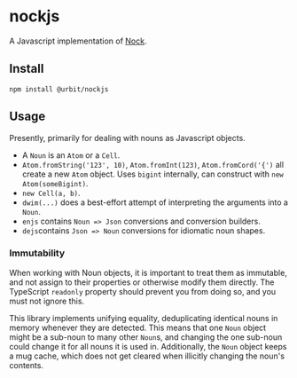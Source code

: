 # nockjs

A Javascript implementation of [Nock](https://developers.urbit.org/reference/nock).

## Install

```
npm install @urbit/nockjs
```

## Usage

Presently, primarily for dealing with nouns as Javascript objects.

- A `Noun` is an `Atom` or a `Cell`.
- `Atom.fromString('123', 10)`, `Atom.fromInt(123)`, `Atom.fromCord('{')` all create a new `Atom` object. Uses `bigint` internally, can construct with `new Atom(someBigint)`.
- `new Cell(a, b)`.
- `dwim(...)` does a best-effort attempt of interpreting the arguments into a `Noun`.
- `enjs` contains `Noun => Json` conversions and conversion builders.
- `dejs`contains `Json => Noun` conversions for idiomatic noun shapes.

### Immutability

When working with Noun objects, it is important to treat them as immutable,
and not assign to their properties or otherwise modify them directly. The
TypeScript `readonly` property should prevent you from doing so, and you
must not ignore this.

This library implements unifying equality, deduplicating identical nouns in
memory whenever they are detected. This means that one `Noun` object might be
a sub-noun to many other `Noun`s, and changing the one sub-noun could change it
for all nouns it is used in. Additionally, the `Noun` object keeps a mug cache,
which does not get cleared when illicitly changing the noun's contents.
